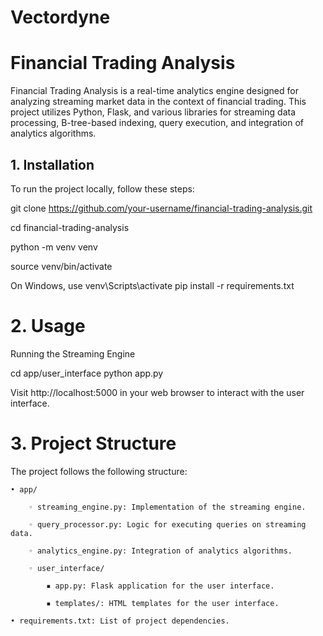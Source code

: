 # Vectordyne
# Financial Trading Analysis

Financial Trading Analysis is a real-time analytics engine designed for analyzing streaming market data in the context of financial trading. This project utilizes Python, Flask, and various libraries for streaming data processing, B-tree-based indexing, query execution, and integration of analytics algorithms.


## 1. Installation

To run the project locally, follow these steps:

git clone https://github.com/your-username/financial-trading-analysis.git

cd financial-trading-analysis

python -m venv venv

source venv/bin/activate 

On Windows, use venv\Scripts\activate
pip install -r requirements.txt


# 2. Usage
Running the Streaming Engine

cd app/user_interface
python app.py

Visit http://localhost:5000 in your web browser to interact with the user interface.

# 3. Project Structure
   
The project follows the following structure:

    • app/
   
        ◦ streaming_engine.py: Implementation of the streaming engine.
   
        ◦ query_processor.py: Logic for executing queries on streaming data.
   
        ◦ analytics_engine.py: Integration of analytics algorithms.
   
        ◦ user_interface/
   
            ▪ app.py: Flask application for the user interface.
   
            ▪ templates/: HTML templates for the user interface.
   
    • requirements.txt: List of project dependencies.

